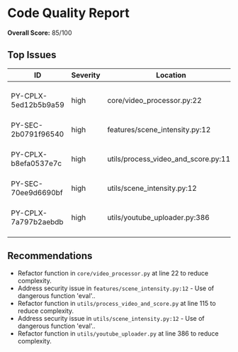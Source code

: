 # Code Quality Report

**Overall Score:** 85/100

## Top Issues

| ID | Severity | Location | Message |
|----|----------|----------|---------|
| PY-CPLX-5ed12b5b9a59 | high | core/video_processor.py:22 | Function 'process_video' has high complexity (cc=33). |
| PY-SEC-2b0791f96540 | high | features/scene_intensity.py:12 | Use of dangerous function 'eval'. |
| PY-CPLX-b8efa0537e7c | high | utils/process_video_and_score.py:115 | Function 'process_video' has high complexity (cc=33). |
| PY-SEC-70ee9d6690bf | high | utils/scene_intensity.py:12 | Use of dangerous function 'eval'. |
| PY-CPLX-7a797b2aebdb | high | utils/youtube_uploader.py:386 | Function 'interactive_analytics' has high complexity (cc=36). |

## Recommendations

- Refactor function in `core/video_processor.py` at line 22 to reduce complexity.
- Address security issue in `features/scene_intensity.py:12` - Use of dangerous function 'eval'..
- Refactor function in `utils/process_video_and_score.py` at line 115 to reduce complexity.
- Address security issue in `utils/scene_intensity.py:12` - Use of dangerous function 'eval'..
- Refactor function in `utils/youtube_uploader.py` at line 386 to reduce complexity.